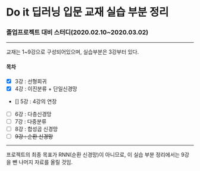# Do it 딥러닝 입문 교재 실습 부분 정리

### 졸업프로젝트 대비 스터디(2020.02.10~2020.03.02)

----------------

교재는 1~9강으로 구성되어있으며, 실습부분은 3강부터 있다.

#### 목차

- [x] 3강 : 선형회귀
- [x] 4강 : 이진분류 + 단일신경망
- [] 5강 : 4강의 연장
- [ ] 6강 : 다층신경망
- [ ] 7강 : 다중분류
- [ ] 8강 : 합성곱 신경망
- [ ] ~~9강 : 순환 신경망~~

---------------

프로젝트의 최종 목표가 RNN(순환 신경망)이 아니므로,
이 실습 부분 정리에서는 9강을 뺀 나머지 자료를 올릴 것임.
